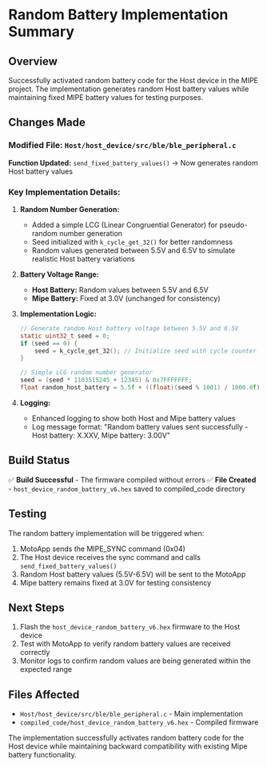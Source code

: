 # Random Battery Implementation Summary

## Overview
Successfully activated random battery code for the Host device in the MIPE project. The implementation generates random Host battery values while maintaining fixed MIPE battery values for testing purposes.

## Changes Made

### Modified File: `Host/host_device/src/ble/ble_peripheral.c`

**Function Updated:** `send_fixed_battery_values()` → Now generates random Host battery values

### Key Implementation Details:

1. **Random Number Generation:**
   - Added a simple LCG (Linear Congruential Generator) for pseudo-random number generation
   - Seed initialized with `k_cycle_get_32()` for better randomness
   - Random values generated between 5.5V and 6.5V to simulate realistic Host battery variations

2. **Battery Voltage Range:**
   - **Host Battery:** Random values between 5.5V and 6.5V
   - **Mipe Battery:** Fixed at 3.0V (unchanged for consistency)

3. **Implementation Logic:**
   ```c
   // Generate random Host battery voltage between 5.5V and 6.5V
   static uint32_t seed = 0;
   if (seed == 0) {
       seed = k_cycle_get_32(); // Initialize seed with cycle counter
   }
   
   // Simple LCG random number generator
   seed = (seed * 1103515245 + 12345) & 0x7FFFFFFF;
   float random_host_battery = 5.5f + ((float)(seed % 1001) / 1000.0f);
   ```

4. **Logging:**
   - Enhanced logging to show both Host and Mipe battery values
   - Log message format: "Random battery values sent successfully - Host battery: X.XXV, Mipe battery: 3.00V"

## Build Status
✅ **Build Successful** - The firmware compiled without errors
✅ **File Created** - `host_device_random_battery_v6.hex` saved to compiled_code directory

## Testing
The random battery implementation will be triggered when:
1. MotoApp sends the MIPE_SYNC command (0x04)
2. The Host device receives the sync command and calls `send_fixed_battery_values()`
3. Random Host battery values (5.5V-6.5V) will be sent to the MotoApp
4. Mipe battery remains fixed at 3.0V for testing consistency

## Next Steps
1. Flash the `host_device_random_battery_v6.hex` firmware to the Host device
2. Test with MotoApp to verify random battery values are received correctly
3. Monitor logs to confirm random values are being generated within the expected range

## Files Affected
- `Host/host_device/src/ble/ble_peripheral.c` - Main implementation
- `compiled_code/host_device_random_battery_v6.hex` - Compiled firmware

The implementation successfully activates random battery code for the Host device while maintaining backward compatibility with existing Mipe battery functionality.
